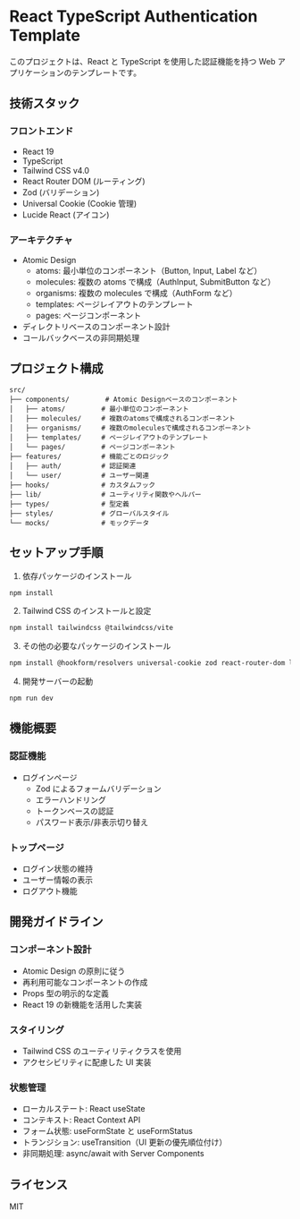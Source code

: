 # React TypeScript Authentication Template

このプロジェクトは、React と TypeScript を使用した認証機能を持つ Web アプリケーションのテンプレートです。

## 技術スタック

### フロントエンド

- React 19
- TypeScript
- Tailwind CSS v4.0
- React Router DOM (ルーティング)
- Zod (バリデーション)
- Universal Cookie (Cookie 管理)
- Lucide React (アイコン)

### アーキテクチャ

- Atomic Design
  - atoms: 最小単位のコンポーネント（Button, Input, Label など）
  - molecules: 複数の atoms で構成（AuthInput, SubmitButton など）
  - organisms: 複数の molecules で構成（AuthForm など）
  - templates: ページレイアウトのテンプレート
  - pages: ページコンポーネント
- ディレクトリベースのコンポーネント設計
- コールバックベースの非同期処理

## プロジェクト構成

```
src/
├── components/         # Atomic Designベースのコンポーネント
│   ├── atoms/         # 最小単位のコンポーネント
│   ├── molecules/     # 複数のatomsで構成されるコンポーネント
│   ├── organisms/     # 複数のmoleculesで構成されるコンポーネント
│   ├── templates/     # ページレイアウトのテンプレート
│   └── pages/         # ページコンポーネント
├── features/          # 機能ごとのロジック
│   ├── auth/          # 認証関連
│   └── user/          # ユーザー関連
├── hooks/             # カスタムフック
├── lib/               # ユーティリティ関数やヘルパー
├── types/             # 型定義
├── styles/            # グローバルスタイル
└── mocks/             # モックデータ
```

## セットアップ手順

1. 依存パッケージのインストール

```bash
npm install
```

2. Tailwind CSS のインストールと設定

```bash
npm install tailwindcss @tailwindcss/vite
```

3. その他の必要なパッケージのインストール

```bash
npm install @hookform/resolvers universal-cookie zod react-router-dom lucide-react
```

4. 開発サーバーの起動

```bash
npm run dev
```

## 機能概要

### 認証機能

- ログインページ
  - Zod によるフォームバリデーション
  - エラーハンドリング
  - トークンベースの認証
  - パスワード表示/非表示切り替え

### トップページ

- ログイン状態の維持
- ユーザー情報の表示
- ログアウト機能

## 開発ガイドライン

### コンポーネント設計

- Atomic Design の原則に従う
- 再利用可能なコンポーネントの作成
- Props 型の明示的な定義
- React 19 の新機能を活用した実装

### スタイリング

- Tailwind CSS のユーティリティクラスを使用
- アクセシビリティに配慮した UI 実装

### 状態管理

- ローカルステート: React useState
- コンテキスト: React Context API
- フォーム状態: useFormState と useFormStatus
- トランジション: useTransition（UI 更新の優先順位付け）
- 非同期処理: async/await with Server Components

## ライセンス

MIT
